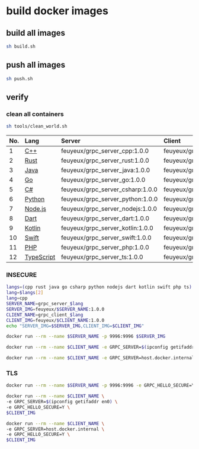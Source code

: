 # build docker images

## build all images

```sh
sh build.sh
```

## push all images

```sh
sh push.sh
```

## verify

### clean all containers

```sh
sh tools/clean_world.sh
```

| No. | Lang                         | Server                           | Client                           |
|:----|:-----------------------------|:---------------------------------|:---------------------------------|
| 1   | [C++](hello-grpc-cpp)        | feuyeux/grpc_server_cpp:1.0.0    | feuyeux/grpc_client_cpp:1.0.0    |
| 2   | [Rust](hello-grpc-rust)      | feuyeux/grpc_server_rust:1.0.0   | feuyeux/grpc_client_rust:1.0.0   |
| 3   | [Java](hello-grpc-java)      | feuyeux/grpc_server_java:1.0.0   | feuyeux/grpc_client_java:1.0.0   |
| 4   | [Go](hello-grpc-go)          | feuyeux/grpc_server_go:1.0.0     | feuyeux/grpc_client_go:1.0.0     |
| 5   | [C#](hello-grpc-csharp)      | feuyeux/grpc_server_csharp:1.0.0 | feuyeux/grpc_client_csharp:1.0.0 |
| 6   | [Python](hello-grpc-python)  | feuyeux/grpc_server_python:1.0.0 | feuyeux/grpc_client_python:1.0.0 |
| 7   | [Node.js](hello-grpc-nodejs) | feuyeux/grpc_server_nodejs:1.0.0 | feuyeux/grpc_client_nodejs:1.0.0 |
| 8   | [Dart](hello-grpc-dart)      | feuyeux/grpc_server_dart:1.0.0   | feuyeux/grpc_client_dart:1.0.0   |
| 9   | [Kotlin](hello-grpc-kotlin)  | feuyeux/grpc_server_kotlin:1.0.0 | feuyeux/grpc_client_kotlin:1.0.0 |
| 10  | [Swift](hello-grpc-swift)    | feuyeux/grpc_server_swift:1.0.0  | feuyeux/grpc_client_swift:1.0.0  |
| 11  | [PHP](hello-grpc-php)        | feuyeux/grpc_server_php:1.0.0    | feuyeux/grpc_client_php:1.0.0    |
| 12  | [TypeScript](hello-grpc-ts)  | feuyeux/grpc_server_ts:1.0.0     | feuyeux/grpc_client_ts:1.0.0     |

### INSECURE

```sh
langs=(cpp rust java go csharp python nodejs dart kotlin swift php ts)
lang=$langs[2]
lang=cpp
SERVER_NAME=grpc_server_$lang
SERVER_IMG=feuyeux/$SERVER_NAME:1.0.0
CLIENT_NAME=grpc_client_$lang
CLIENT_IMG=feuyeux/$CLIENT_NAME:1.0.0
echo "SERVER_IMG=$SERVER_IMG,CLIENT_IMG=$CLIENT_IMG"
```

```sh
docker run --rm --name $SERVER_NAME -p 9996:9996 $SERVER_IMG
```

```sh
docker run --rm --name $CLIENT_NAME -e GRPC_SERVER=$(ipconfig getifaddr en0) $CLIENT_IMG

docker run --rm --name $CLIENT_NAME -e GRPC_SERVER=host.docker.internal $CLIENT_IMG
```

### TLS

```sh
docker run --rm --name $SERVER_NAME -p 9996:9996 -e GRPC_HELLO_SECURE=Y $SERVER_IMG
```

```sh
docker run --rm --name $CLIENT_NAME \
-e GRPC_SERVER=$(ipconfig getifaddr en0) \
-e GRPC_HELLO_SECURE=Y \
$CLIENT_IMG

docker run --rm --name $CLIENT_NAME \
-e GRPC_SERVER=host.docker.internal \
-e GRPC_HELLO_SECURE=Y \
$CLIENT_IMG
```
